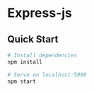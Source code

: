 # Express-js

## Quick Start

```bash
# Install dependencies
npm install

# Serve on localhost:5000
npm start
